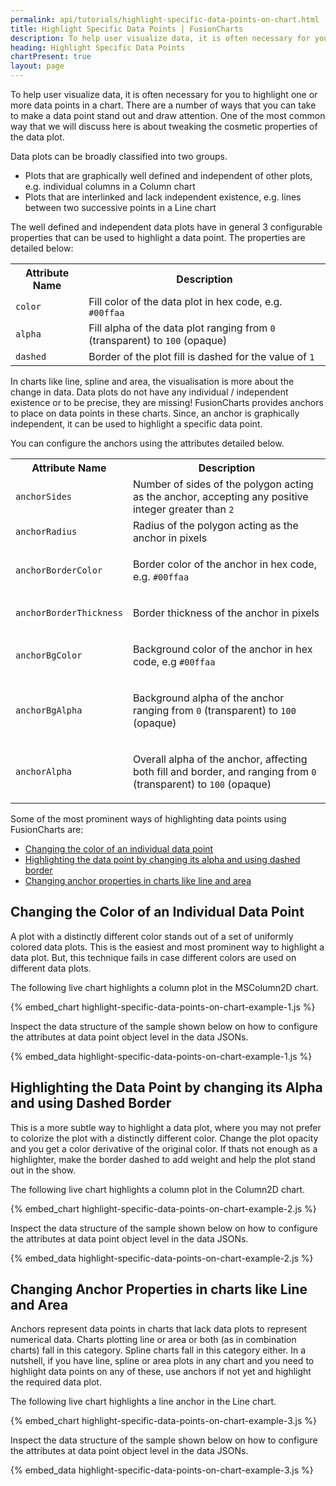 ```yaml
---
permalink: api/tutorials/highlight-specific-data-points-on-chart.html
title: Highlight Specific Data Points | FusionCharts
description: To help user visualize data, it is often necessary for you to highlight one or more data points in a chart.
heading: Highlight Specific Data Points
chartPresent: true
layout: page
---
```


To help user visualize data, it is often necessary for you to highlight one or more data points in a chart. There are a number of ways that you can take to make a data point stand out and draw attention. One of the most common way that we will discuss here is about tweaking the cosmetic properties of the data plot.

Data plots can be broadly classified into two groups.

- Plots that are graphically well defined and independent of other plots, e.g. individual columns in a Column chart
- Plots that are interlinked and lack independent existence, e.g. lines between two successive points in a Line chart

The well defined and independent data plots have in general 3 configurable properties that can be used to highlight a data point. The properties are detailed below:

<table>
  <tr>
    <th>Attribute Name</th>
    <th>Description</th>
  </tr>
  <tr>
    <td><code>color</code></td>
    <td>Fill color of the data plot in hex code, e.g. <code>#00ffaa</code></td>
  </tr>
  <tr>
    <td><code>alpha</code></td>
    <td>Fill alpha of the data plot ranging from <code>0</code> (transparent) to <code>100</code> (opaque)</td>
  </tr>
  <tr>
    <td><code>dashed</code></td>
    <td>Border of the plot fill is dashed for the value of <code>1</code> </td>
  </tr>
</table>

In charts like line, spline and area, the visualisation is more about the change in data. Data plots do not have any individual / independent existence or to be precise, they are missing! FusionCharts provides anchors to place on data points in these charts. Since, an anchor is graphically independent, it can be used to highlight a specific data point.

You can configure the anchors using the attributes detailed below.


<table>
<tr>
    <th>Attribute Name</th>
    <th>Description</th>
  </tr>
  <tr>
<td><code>anchorSides</code>
</td>
<td>Number of sides of the polygon acting as the anchor, accepting any positive integer greater than <code>2</code>
</td>
  </tr>
  <tr>
<td><code>anchorRadius</code>
</td>
<td>Radius of the polygon acting as the anchor in pixels
</td>
  </tr>
  <tr>
<td><code>anchorBorderColor</code>
</td>
<td><p>Border color of the anchor in hex code, e.g. <code>#00ffaa</code>
</p></td>
  </tr>
  <tr>
<td><code>anchorBorderThickness</code>
</td>
<td><p>Border thickness of the anchor in pixels</p>
</td>
  </tr>
  <tr>
<td><code>anchorBgColor</code>
</td>
<td><p>Background color of the anchor in hex code, e.g <code>#00ffaa</code>
</p></td>
  </tr>
  <tr>
<td><code>anchorBgAlpha</code>
</td>
<td><p>Background alpha of the anchor ranging from <code>0</code> (transparent) to <code>100</code> (opaque)</p>
</td>
  </tr>
  <tr>
<td><code>anchorAlpha</code>
</td>
<td><p>Overall alpha of the anchor, affecting both fill and border, and ranging from <code>0</code> (transparent) to <code>100</code> (opaque)</p>
</td>
  </tr>
</table>

Some of the most prominent ways of highlighting data points using FusionCharts are:

* [Changing the color of an individual data point](/tutorials/highlight-specific-data-points-on-chart#changing-the-color-of-an-individual-data-point)
* [Highlighting the data point by changing its alpha and using dashed border](/tutorials/highlight-specific-data-points-on-chart#highlighting-the-data-point-by-changing-its-alpha-and-using-dashed-border)
* [Changing anchor properties in charts like line and area](/tutorials/highlight-specific-data-points-on-chart#changing-anchor-properties-in-charts-like-line-and-area)


## Changing the Color of an Individual Data Point

A plot with a distinctly different color stands out of a set of uniformly colored data plots. This is the easiest and most prominent way to highlight a data plot. But, this technique fails in case different colors are used on different data plots.

The following live chart highlights a column plot in the MSColumn2D chart.

{% embed_chart highlight-specific-data-points-on-chart-example-1.js %}

Inspect the data structure of the sample shown below on how to configure the attributes at data point object level in the data JSONs.

{% embed_data highlight-specific-data-points-on-chart-example-1.js %}

## Highlighting the Data Point by changing its Alpha and using Dashed Border

This is a more subtle way to highlight a data plot, where you may not prefer to colorize the plot with a distinctly different color. Change the plot opacity and you get a color derivative of the original color. If thats not enough as a highlighter, make the border dashed to add weight and help the plot stand out in the show.

The following live chart highlights a column plot in the Column2D chart.

{% embed_chart highlight-specific-data-points-on-chart-example-2.js %}

Inspect the data structure of the sample shown below on how to configure the attributes at data point object level in the data JSONs.

{% embed_data highlight-specific-data-points-on-chart-example-2.js %}

## Changing Anchor Properties in charts like Line and Area

Anchors represent data points in charts that lack data plots to represent numerical data. Charts plotting line or area or both (as in combination charts) fall in this category. Spline charts fall in this category either. In a nutshell, if you have line, spline or area plots in any chart and you need to highlight data points on any of these, use anchors if not yet and highlight the required data plot.

The following live chart highlights a line anchor in the Line chart.

{% embed_chart highlight-specific-data-points-on-chart-example-3.js %}

Inspect the data structure of the sample shown below on how to configure the attributes at data point object level in the data JSONs.

{% embed_data highlight-specific-data-points-on-chart-example-3.js %}
